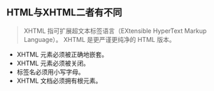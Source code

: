 ## HTML与XHTML二者有不同

> XHTML 指可扩展超文本标签语言（EXtensible HyperText Markup Language）。
XHTML 是更严谨更纯净的 HTML 版本。

* XHTML 元素必须被正确地嵌套。
* XHTML 元素必须被关闭。
* 标签名必须用小写字母。
* XHTML 文档必须拥有根元素。